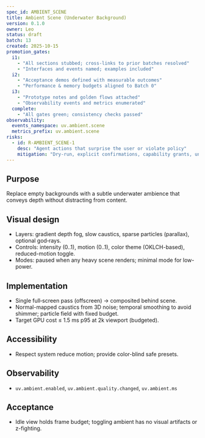 ```yaml
---
spec_id: AMBIENT_SCENE
title: Ambient Scene (Underwater Background)
version: 0.1.0
owner: Leo
status: draft
batch: 13
created: 2025-10-15
promotion_gates:
  i1:
    - "All sections stubbed; cross-links to prior batches resolved"
    - "Interfaces and events named; examples included"
  i2:
    - "Acceptance demos defined with measurable outcomes"
    - "Performance & memory budgets aligned to Batch 0"
  i3:
    - "Prototype notes and golden flows attached"
    - "Observability events and metrics enumerated"
  complete:
    - "All gates green; consistency checks passed"
observability:
  events_namespace: uv.ambient.scene
  metrics_prefix: uv.ambient.scene
risks:
  - id: R-AMBIENT_SCENE-1
    desc: "Agent actions that surprise the user or violate policy"
    mitigation: "Dry-run, explicit confirmations, capability grants, undo-first policy"
---
```


## Purpose
Replace empty backgrounds with a subtle underwater ambience that conveys depth without distracting from content.

## Visual design
- Layers: gradient depth fog, slow caustics, sparse particles (parallax), optional god‑rays.
- Controls: intensity (0..1), motion (0..1), color theme (OKLCH-based), reduced-motion toggle.
- Modes: paused when any heavy scene renders; minimal mode for low-power.

## Implementation
- Single full‑screen pass (offscreen) → composited behind scene.
- Normal-mapped caustics from 3D noise; temporal smoothing to avoid shimmer; particle field with fixed budget.
- Target GPU cost ≤ 1.5 ms p95 at 2k viewport (budgeted).

## Accessibility
- Respect system reduce motion; provide color-blind safe presets.

## Observability
- `uv.ambient.enabled`, `uv.ambient.quality.changed`, `uv.ambient.ms`

## Acceptance
- Idle view holds frame budget; toggling ambient has no visual artifacts or z-fighting.
